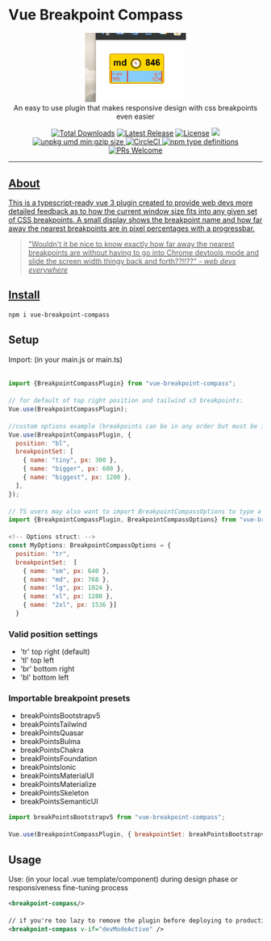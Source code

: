 # Vue Breakpoint Compass

<p align="center">
    <a href="https://github.com/schbz/vue-breakpoint-compass" target="_blank">
      <img width="200" src="https://raw.githubusercontent.com/schbz/vue-breakpoint-compass/master/docs/Animation.gif" alt="Example image">
    </a>
    <br>
    An easy to use plugin that makes responsive design with css breakpoints even easier
</p>

<p align="center">
    <a href="https://www.npmjs.com/package/vue-breakpoint-compass"><img src="https://img.shields.io/npm/dt/vue-breakpoint-compass.svg" alt="Total Downloads"></a>
    <a href="https://github.com/schbz/vue-breakpoint-compass/releases"><img src="https://img.shields.io/npm/v/vue-breakpoint-compass.svg" alt="Latest Release"></a>
    <a href="https://github.com/schbz/vue-breakpoint-compass/blob/master/LICENSE.MD"><img src="https://img.shields.io/npm/l/vue-breakpoint-compass.svg" alt="License"></a>
    <img src="https://img.shields.io/badge/dependencies-1-brightgreen.svg" />
    <a href="https://unpkg.com/vue-breakpoint-compass"><img src="https://img.badgesize.io/https://unpkg.com/vue-breakpoint-compass.svg?compression=gzip&label=umd:minzip" alt="unpkg umd min:gzip size"</a>
    <a href="https://circleci.com/gh/schbz/vue-breakpoint-compass/tree/master"><img src="https://circleci.com/gh/schbz/vue-breakpoint-compass/tree/master.svg?style=svg" alt="CircleCI"</a>
    <a href="https://github.com/schbz/vue-breakpoint-compass/tree/master/src/types"><img src="https://img.shields.io/npm/types/vue-breakpoint-compass.svg?style=popout" alt="npm type definitions"</a>
    <a href="https://makeapullrequest.com"><img src="https://img.shields.io/badge/PRs-welcome-brightgreen.svg?style=flat-square" alt="PRs Welcome"</a>
</p>

---

## About

This is a typescript-ready vue 3 plugin created to provide web devs more detailed feedback as to how the current window size fits into any given set of CSS breakpoints. A small display shows the breakpoint name and how far away the nearest breakpoints are in pixel percentages with a progressbar.

> "Wouldn't it be nice to know exactly how far away the nearest breakpoints are without having to go into Chrome devtools mode and slide the screen width thingy back and forth??!!??" - _web devs everywhere_

## Install

```bash
npm i vue-breakpoint-compass
```

## Setup

Import: (in your main.js or main.ts)

```javascript

import {BreakpointCompassPlugin} from "vue-breakpoint-compass";

// for default of top right position and tailwind v3 breakpoints:
Vue.use(BreakpointCompassPlugin);

//custom options example (breakpoints can be in any order but must be in correct object array format)
Vue.use(BreakpointCompassPlugin, {
  position: "bl",
  breakpointSet: [
    { name: "tiny", px: 300 },
    { name: "bigger", px: 600 },
    { name: "biggest", px: 1200 },
  ],
});

// TS users may also want to import BreakpointCompassOptions to type a custom option object.
import {BreakpointCompassPlugin, BreakpointCompassOptions} from "vue-breakpoint-compass";

<!-- Options struct: -->
const MyOptions: BreakpointCompassOptions = {
  position: "tr",
  breakpointSet:  [
    { name: "sm", px: 640 },
    { name: "md", px: 768 },
    { name: "lg", px: 1024 },
    { name: "xl", px: 1280 },
    { name: "2xl", px: 1536 }]
  }
```

### Valid position settings

- 'tr' top right (default)
- 'tl' top left
- 'br' bottom right
- 'bl' bottom left

### Importable breakpoint presets

- breakPointsBootstrapv5
- breakPointsTailwind
- breakPointsQuasar
- breakPointsBulma
- breakPointsChakra
- breakPointsFoundation
- breakPointsIonic
- breakPointsMaterialUI
- breakPointsMaterialize
- breakPointsSkeleton
- breakPointsSemanticUI

```javascript
import breakPointsBootstrapv5 from "vue-breakpoint-compass";

Vue.use(BreakpointCompassPlugin, { breakpointSet: breakPointsBootstrapv5 });
```

## Usage

Use: (in your local .vue template/component) during design phase or responsiveness fine-tuning process

```xml
<breakpoint-compass/>

// if you're too lazy to remove the plugin before deploying to production you could always use conditional rendering to show only during development
<breakpoint-compass v-if="devModeActive" />

```
